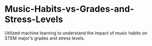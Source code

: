 # Music-Habits-vs-Grades-and-Stress-Levels
Utilized machine learning to understand the impact of music habits on STEM major's grades and stress levels.
